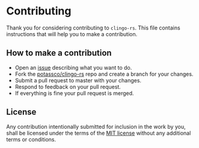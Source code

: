 # Contributing

Thank you for considering contributing to `clingo-rs`. 
This file contains instructions that will help you to make a contribution.

## How to make a contribution

* Open an [issue](https://github.com/potassco/clingo-rs/issues/new) describing what you want to do. 
* Fork the [potassco/clingo-rs](https://github.com/potassco/clingo-rs/) repo and create a branch for your changes.
* Submit a pull request to master with your changes.
* Respond to feedback on your pull request.
* If everything is fine your pull request is merged.

## License

Any contribution intentionally submitted for inclusion in the work by you, shall be licensed under the terms of the [MIT license](https://github.com/potassco/clingo-rs/blob/master/LICENSE.md) without any additional terms or conditions.
